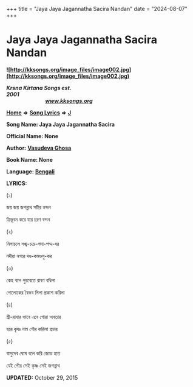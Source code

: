 +++
title = "Jaya Jaya Jagannatha Sacira Nandan"
date = "2024-08-07"
+++

# Jaya Jaya Jagannatha Sacira Nandan
**![http://kksongs.org/image_files/image002.jpg](http://kksongs.org/image_files/image002.jpg)**

**_Krsna Kirtana Songs est. 2001_**                                                                                                                                                 **_www.kksongs.org_**

[**Home**](http://kksongs.org/) **⇒** [**Song Lyrics**](http://kksongs.org/lyrics.html) **⇒** [**J**](http://kksongs.org/songs/song_j.html)

**Song Name: Jaya Jaya Jagannatha Sacira**

**Official Name: None**

**Author:** [**Vasudeva Ghosa**](http://kksongs.org/authors/list/vasudeva_g.html)

**Book Name: None**

**Language:** [**Bengali**](http://kksongs.org/language/list/bengali.html)

**LYRICS:**

(১)

জয় জয় জগন্নাথ সচীর নন্দন

ত্রিভূবন করে যার চরণ বন্দন

(২)

নিলাচলে সঙ্খ\-চক্র\-গদা\-পদ্ম\-ধর

নদীয়া নগরে দণ্ড\-কমণ্ডলু\-কর

(৩)

কেহ বলে পুরবেতে রাবণ বধিলা

গোলোকের বৈভব লিলা প্রকাশ করিলা

(৪)

শ্রী\-রাধার ভাবে এবে গোরা অবতার

হরে কৃষ্ণ নাম গৌর করিলা প্রচার

(৫)

বাসুদেব ঘোষ বলে করি জোড হাত

যেই গৌর সেই কৃষ্ণ সেই জগন্নাথ

**UPDATED:** October 29, 2015